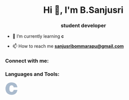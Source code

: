 <h1 align="center">Hi 👋, I'm B.Sanjusri</h1>
<h3 align="center">student developer</h3>

- 🌱 I’m currently learning **c**

- 📫 How to reach me **sanjusribommarapu@gmail.com**

<h3 align="left">Connect with me:</h3>
<p align="left">
</p>

<h3 align="left">Languages and Tools:</h3>
<p align="left"> <a href="https://www.cprogramming.com/" target="_blank" rel="noreferrer"> <img src="https://raw.githubusercontent.com/devicons/devicon/master/icons/c/c-original.svg" alt="c" width="40" height="40"/> </a> </p>
